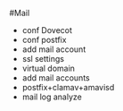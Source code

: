 #Mail
- conf Dovecot
- conf postfix
- add mail account
- ssl settings
- virtual domain
- add mail accounts
- postfix+clamav+amavisd
- mail log analyze
